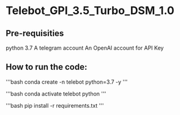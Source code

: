 # Telebot_GPI_3.5_Turbo_DSM_1.0


## Pre-requisities
python 3.7
A telegram account
An OpenAI account for API Key


## How to run the code:
'''bash
conda create -n telebot python=3.7 -y
'''

'''bash
conda activate telebot python
'''

'''bash
pip install -r requirements.txt
'''